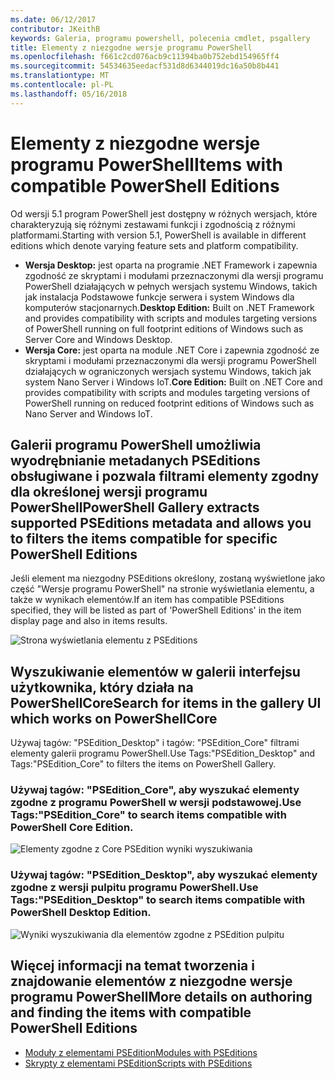 ```yaml
---
ms.date: 06/12/2017
contributor: JKeithB
keywords: Galeria, programu powershell, polecenia cmdlet, psgallery
title: Elementy z niezgodne wersje programu PowerShell
ms.openlocfilehash: f661c2cd076acb9c11394ba0b752ebd154965ff4
ms.sourcegitcommit: 54534635eedacf531d8d6344019dc16a50b8b441
ms.translationtype: MT
ms.contentlocale: pl-PL
ms.lasthandoff: 05/16/2018
---
```

# <a name="items-with-compatible-powershell-editions"></a><span data-ttu-id="71f86-103">Elementy z niezgodne wersje programu PowerShell</span><span class="sxs-lookup"><span data-stu-id="71f86-103">Items with compatible PowerShell Editions</span></span>

<span data-ttu-id="71f86-104">Od wersji 5.1 program PowerShell jest dostępny w różnych wersjach, które charakteryzują się różnymi zestawami funkcji i zgodnością z różnymi platformami.</span><span class="sxs-lookup"><span data-stu-id="71f86-104">Starting with version 5.1, PowerShell is available in different editions which denote varying feature sets and platform compatibility.</span></span>

- <span data-ttu-id="71f86-105">**Wersja Desktop:** jest oparta na programie .NET Framework i zapewnia zgodność ze skryptami i modułami przeznaczonymi dla wersji programu PowerShell działających w pełnych wersjach systemu Windows, takich jak instalacja Podstawowe funkcje serwera i system Windows dla komputerów stacjonarnych.</span><span class="sxs-lookup"><span data-stu-id="71f86-105">**Desktop Edition:** Built on .NET Framework and provides compatibility with scripts and modules targeting versions of PowerShell running on full footprint editions of Windows such as Server Core and Windows Desktop.</span></span>
- <span data-ttu-id="71f86-106">**Wersja Core:** jest oparta na module .NET Core i zapewnia zgodność ze skryptami i modułami przeznaczonymi dla wersji programu PowerShell działających w ograniczonych wersjach systemu Windows, takich jak system Nano Server i Windows IoT.</span><span class="sxs-lookup"><span data-stu-id="71f86-106">**Core Edition:** Built on .NET Core and provides compatibility with scripts and modules targeting versions of PowerShell running on reduced footprint editions of Windows such as Nano Server and Windows IoT.</span></span>

## <a name="powershell-gallery-extracts-supported-pseditions-metadata-and-allows-you-to-filters-the-items-compatible-for-specific-powershell-editions"></a><span data-ttu-id="71f86-107">Galerii programu PowerShell umożliwia wyodrębnianie metadanych PSEditions obsługiwane i pozwala filtrami elementy zgodny dla określonej wersji programu PowerShell</span><span class="sxs-lookup"><span data-stu-id="71f86-107">PowerShell Gallery extracts supported PSEditions metadata and allows you to filters the items compatible for specific PowerShell Editions</span></span>

<span data-ttu-id="71f86-108">Jeśli element ma niezgodny PSEditions określony, zostaną wyświetlone jako część "Wersje programu PowerShell" na stronie wyświetlania elementu, a także w wynikach elementów.</span><span class="sxs-lookup"><span data-stu-id="71f86-108">If an item has compatible PSEditions specified, they will be listed as part of 'PowerShell Editions' in the item display page and also in items results.</span></span>

![Strona wyświetlania elementu z PSEditions](../../Images/ItemDisplayPageWithPSEditions.PNG)

## <a name="search-for-items-in-the-gallery-ui-which-works-on-powershellcore"></a><span data-ttu-id="71f86-110">Wyszukiwanie elementów w galerii interfejsu użytkownika, który działa na PowerShellCore</span><span class="sxs-lookup"><span data-stu-id="71f86-110">Search for items in the gallery UI which works on PowerShellCore</span></span>

<span data-ttu-id="71f86-111">Używaj tagów: "PSEdition_Desktop" i tagów: "PSEdition_Core" filtrami elementy galerii programu PowerShell.</span><span class="sxs-lookup"><span data-stu-id="71f86-111">Use Tags:"PSEdition_Desktop" and Tags:"PSEdition_Core" to filters the items on PowerShell Gallery.</span></span>

### <a name="use-tagspseditioncore-to-search-items-compatible-with-powershell-core-edition"></a><span data-ttu-id="71f86-112">Używaj tagów: "PSEdition_Core", aby wyszukać elementy zgodne z programu PowerShell w wersji podstawowej.</span><span class="sxs-lookup"><span data-stu-id="71f86-112">Use Tags:"PSEdition_Core" to search items compatible with PowerShell Core Edition.</span></span>

![Elementy zgodne z Core PSEdition wyniki wyszukiwania](../../Images/SearchResultsWithPSEditions.PNG)

### <a name="use-tagspseditiondesktop-to-search-items-compatible-with-powershell-desktop-edition"></a><span data-ttu-id="71f86-114">Używaj tagów: "PSEdition_Desktop", aby wyszukać elementy zgodne z wersji pulpitu programu PowerShell.</span><span class="sxs-lookup"><span data-stu-id="71f86-114">Use Tags:"PSEdition_Desktop" to search items compatible with PowerShell Desktop Edition.</span></span>

![Wyniki wyszukiwania dla elementów zgodne z PSEdition pulpitu](../../Images/SearchResultsWithPSEdition-Desktop.PNG)

## <a name="more-details-on-authoring-and-finding-the-items-with-compatible-powershell-editions"></a><span data-ttu-id="71f86-116">Więcej informacji na temat tworzenia i znajdowanie elementów z niezgodne wersje programu PowerShell</span><span class="sxs-lookup"><span data-stu-id="71f86-116">More details on authoring and finding the items with compatible PowerShell Editions</span></span>

- [<span data-ttu-id="71f86-117">Moduły z elementami PSEdition</span><span class="sxs-lookup"><span data-stu-id="71f86-117">Modules with PSEditions</span></span>](../../concepts/module-psedition-support.md)
- [<span data-ttu-id="71f86-118">Skrypty z elementami PSEdition</span><span class="sxs-lookup"><span data-stu-id="71f86-118">Scripts with PSEditions</span></span>](../../concepts/script-psedition-support.md)
